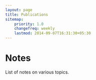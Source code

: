 ```yaml
---
layout: page
title: Publications
sitemap:
    priority: 1.0
    changefreq: weekly
    lastmod: 2014-09-07T16:31:30+05:30
---
```

# Notes
List of notes on various topics.
